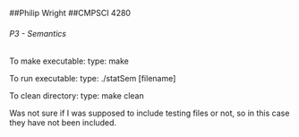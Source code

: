 ##Philip Wright
##CMPSCI 4280
###### P3 - Semantics

To make executable:
    type: make
    
To run executable:
    type: ./statSem [filename]
    
To clean directory:
    type: make clean
    
Was not sure if I was supposed to include testing files or not, so in this case they have not been included.

